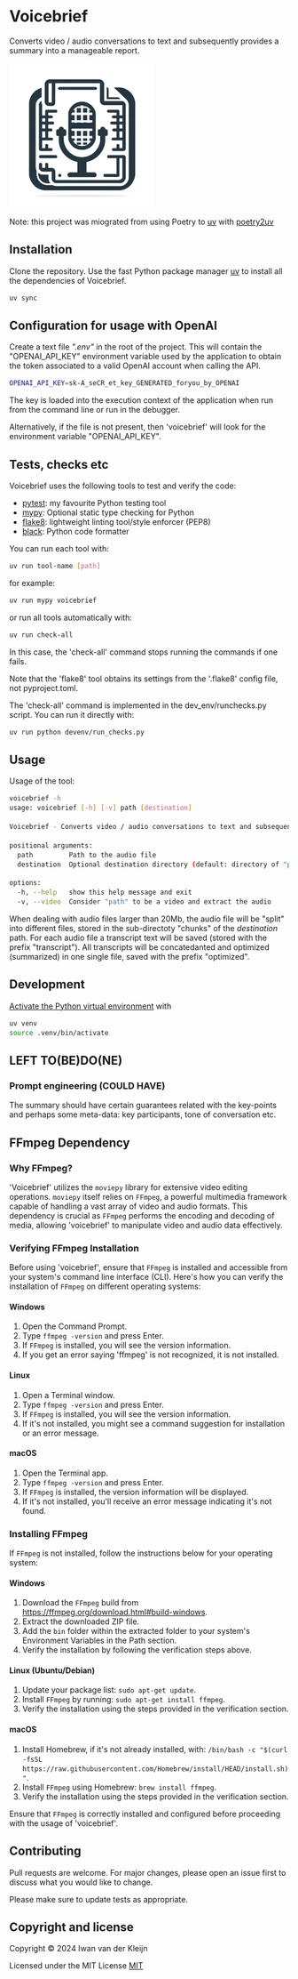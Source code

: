 # Voicebrief

Converts video / audio conversations to text and subsequently provides a summary into a manageable report.


![Voicebrief converts video / audio conversations to text ](images/voicebrief_small.png)

Note: this project was miograted from using Poetry to [uv](https://github.com/astral-sh/uv) with [poetry2uv](https://github.com/soyrochus/poetry2uv)

## Installation


Clone the repository. Use the fast Python package manager [uv](https://github.com/astral-sh/uv) to install all the dependencies of Voicebrief.

```bash
uv sync
```

## Configuration for usage with OpenAI

Create a text file _".env"_ in the root of the project. This will contain the "OPENAI_API_KEY" environment variable used by the application to obtain the token associated to a valid OpenAI account when calling the API. 

```bash
OPENAI_API_KEY=sk-A_seCR_et_key_GENERATED_foryou_by_OPENAI
```
The key is loaded into the execution context of the application when run from the command line or run in the debugger.

Alternatively, if the file is not present, then 'voicebrief' will look for the environment variable "OPENAI_API_KEY".


## Tests, checks etc


Voicebrief uses the following tools to test and verify the code:

- [pytest](pytest.org/): my favourite Python testing tool
- [mypy](https://mypy-lang.org/): Optional static type checking for Python
- [flake8](https://flake8.pycqa.org/): lightweight linting tool/style enforcer (PEP8)
- [black](https://github.com/psf/black): Python code formatter

You can run each tool with:

```bash
uv run tool-name [path]
```

for example:

```bash
uv run mypy voicebrief
```

or run all tools automatically with:

```bash
uv run check-all
```
In this case, the 'check-all' command stops running the commands if one fails.


Note that the 'flake8' tool obtains its settings from the '.flake8' config file, not pyproject.toml.

The 'check-all' command is implemented in the dev_env/runchecks.py script. You can run it directly with:

```bash
uv run python devenv/run_checks.py
```


## Usage

Usage of the tool:

```bash
voicebrief -h
usage: voicebrief [-h] [-v] path [destination]

Voicebrief - Converts video / audio conversations to text and subsequently provides a summary into a manageable report.

positional arguments:
  path         Path to the audio file
  destination  Optional destination directory (default: directory of "path" parameter)

options:
  -h, --help   show this help message and exit
  -v, --video  Consider "path" to be a video and extract the audio

```

When dealing with audio files larger than 20Mb, the audio file will be "split" into different files, stored in the sub-directoty "chunks" of the _destination_ path. For each audio file a transcript text will be saved (stored with the prefix "transcript"). All transcripts will be concatedanted and optimized (summarized) in one single file, saved with the prefix "optimized". 


## Development
[Activate the Python virtual environment](https://github.com/astral-sh/uv#usage) with

```bash
uv venv
source .venv/bin/activate
```

## LEFT TO(BE)DO(NE)

### Prompt engineering (COULD HAVE)

The summary should have certain guarantees related with the key-points and perhaps some meta-data: key participants, tone of conversation etc. 

## FFmpeg Dependency

### Why FFmpeg?

'Voicebrief' utilizes the `moviepy` library for extensive video editing operations. `moviepy` itself relies on `FFmpeg`, a powerful multimedia framework capable of handling a vast array of video and audio formats. This dependency is crucial as `FFmpeg` performs the encoding and decoding of media, allowing 'voicebrief' to manipulate video and audio data effectively.

### Verifying FFmpeg Installation

Before using 'voicebrief', ensure that `FFmpeg` is installed and accessible from your system's command line interface (CLI). Here's how you can verify the installation of `FFmpeg` on different operating systems:

#### Windows

1. Open the Command Prompt.
2. Type `ffmpeg -version` and press Enter.
3. If `FFmpeg` is installed, you will see the version information.
4. If you get an error saying 'ffmpeg' is not recognized, it is not installed.

#### Linux

1. Open a Terminal window.
2. Type `ffmpeg -version` and press Enter.
3. If `FFmpeg` is installed, you will see the version information.
4. If it's not installed, you might see a command suggestion for installation or an error message.

#### macOS

1. Open the Terminal app.
2. Type `ffmpeg -version` and press Enter.
3. If `FFmpeg` is installed, the version information will be displayed.
4. If it's not installed, you'll receive an error message indicating it's not found.

### Installing FFmpeg

If `FFmpeg` is not installed, follow the instructions below for your operating system:

#### Windows

1. Download the `FFmpeg` build from https://ffmpeg.org/download.html#build-windows.
2. Extract the downloaded ZIP file.
3. Add the `bin` folder within the extracted folder to your system's Environment Variables in the Path section.
4. Verify the installation by following the verification steps above.

#### Linux (Ubuntu/Debian)

1. Update your package list: `sudo apt-get update`.
2. Install `FFmpeg` by running: `sudo apt-get install ffmpeg`.
3. Verify the installation using the steps provided in the verification section.

#### macOS

1. Install Homebrew, if it's not already installed, with: `/bin/bash -c "$(curl -fsSL https://raw.githubusercontent.com/Homebrew/install/HEAD/install.sh)"`.
2. Install `FFmpeg` using Homebrew: `brew install ffmpeg`.
3. Verify the installation using the steps provided in the verification section.

Ensure that `FFmpeg` is correctly installed and configured before proceeding with the usage of 'voicebrief'.


## Contributing

Pull requests are welcome. For major changes, please open an issue first
to discuss what you would like to change.

Please make sure to update tests as appropriate.

## Copyright and license

Copyright © 2024 Iwan van der Kleijn

Licensed under the MIT License 
[MIT](https://choosealicense.com/licenses/mit/)